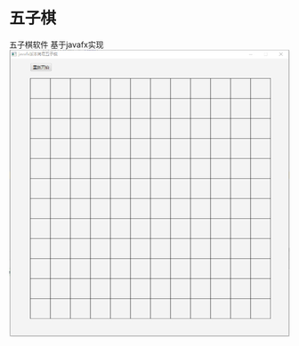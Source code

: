 # 五子棋
五子棋软件
基于javafx实现
![image](https://github.com/xzYuann/WuZhiQi/blob/master/src/sample/image1.png) 
